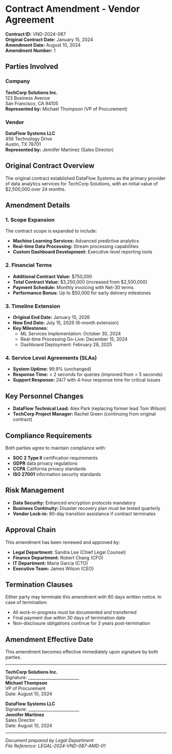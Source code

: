 # Contract Amendment - Vendor Agreement

**Contract ID:** VND-2024-087  
**Original Contract Date:** January 15, 2024  
**Amendment Date:** August 10, 2024  
**Amendment Number:** 1

## Parties Involved

### Company
**TechCorp Solutions Inc.**  
123 Business Avenue  
San Francisco, CA 94105  
**Represented by:** Michael Thompson (VP of Procurement)

### Vendor
**DataFlow Systems LLC**  
456 Technology Drive  
Austin, TX 78701  
**Represented by:** Jennifer Martinez (Sales Director)

## Original Contract Overview
The original contract established DataFlow Systems as the primary provider of data analytics services for TechCorp Solutions, with an initial value of $2,500,000 over 24 months.

## Amendment Details

### 1. Scope Expansion
The contract scope is expanded to include:
- **Machine Learning Services:** Advanced predictive analytics
- **Real-time Data Processing:** Stream processing capabilities  
- **Custom Dashboard Development:** Executive-level reporting tools

### 2. Financial Terms
- **Additional Contract Value:** $750,000
- **Total Contract Value:** $3,250,000 (increased from $2,500,000)
- **Payment Schedule:** Monthly invoicing with Net-30 terms
- **Performance Bonus:** Up to $50,000 for early delivery milestones

### 3. Timeline Extension
- **Original End Date:** January 15, 2026
- **New End Date:** July 15, 2026 (6-month extension)
- **Key Milestones:**
  - ML Services Implementation: October 30, 2024
  - Real-time Processing Go-Live: December 15, 2024
  - Dashboard Deployment: February 28, 2025

### 4. Service Level Agreements (SLAs)
- **System Uptime:** 99.9% (unchanged)
- **Response Time:** < 2 seconds for queries (improved from < 5 seconds)
- **Support Response:** 24/7 with 4-hour response time for critical issues

## Key Personnel Changes
- **DataFlow Technical Lead:** Alex Park (replacing former lead Tom Wilson)
- **TechCorp Project Manager:** Rachel Green (continuing from original contract)

## Compliance Requirements
Both parties agree to maintain compliance with:
- **SOC 2 Type II** certification requirements
- **GDPR** data privacy regulations
- **CCPA** California privacy standards
- **ISO 27001** information security standards

## Risk Management
- **Data Security:** Enhanced encryption protocols mandatory
- **Business Continuity:** Disaster recovery plan must be tested quarterly
- **Vendor Lock-in:** 90-day transition assistance if contract terminates

## Approval Chain
This amendment has been reviewed and approved by:
- **Legal Department:** Sandra Lee (Chief Legal Counsel)
- **Finance Department:** Robert Chang (CFO)
- **IT Department:** Maria Garcia (CTO)
- **Executive Team:** James Wilson (CEO)

## Termination Clauses
Either party may terminate this amendment with 60 days written notice. In case of termination:
- All work-in-progress must be documented and transferred
- Final payment due within 30 days of termination date
- Non-disclosure obligations continue for 3 years post-termination

## Amendment Effective Date
This amendment becomes effective immediately upon signature by both parties.

---

**TechCorp Solutions Inc.**  
Signature: _________________________  
**Michael Thompson**  
VP of Procurement  
Date: August 10, 2024

**DataFlow Systems LLC**  
Signature: _________________________  
**Jennifer Martinez**  
Sales Director  
Date: August 10, 2024

---
*Document prepared by Legal Department*  
*File Reference: LEGAL-2024-VND-087-AMD-01*
